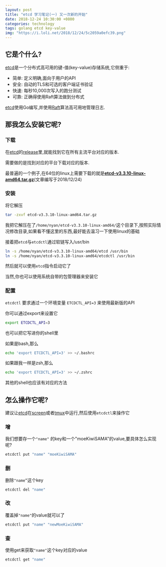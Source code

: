 ```yaml
---
layout: post
title: "etcd 学习笔记(一) 又一次新的开始"
date: 2018-12-24 10:30:00 +0800
categories: technology
tags: golang etcd key-value
img: "https://i.loli.net/2018/12/24/5c2059a0efc39.png"
---
```


## 它是个什么?

[etcd](https://github.com/etcd-io/etcd)是一个分布式高可用的键-值(key-value)存储系统,它侧重于:

 - 简单: 定义明确,面向于用户的API
 - 安全: 自动的TLS和可选的客户端证书验证
 - 快速: 每秒10,000次写入的跑分测试
 - 可靠: 正确得使用Raft算法做到分布式

[etcd](https://github.com/etcd-io/etcd)使用Go编写,并使用[Raft](https://raft.github.io/)算法高可用地管理日志.

## 那我怎么安装它呢?

### 下载

在[etcd](https://github.com/etcd-io/etcd)的[release](https://github.com/etcd-io/etcd/releases)里,就能找到它在所有主流平台对应的版本.

需要做的是找到对应的平台下载对应的版本.

最普遍的一个例子,在64位的linux上需要下载的就是[**etcd-v3.3.10-linux-amd64.tar.gz**](https://github.com/etcd-io/etcd/releases/download/v3.3.10/etcd-v3.3.10-linux-amd64.tar.gz)(文章编写于2018/12/24)

### 安装

将它解压


```bash
tar -zxvf etcd-v3.3.10-linux-amd64.tar.gz
```

我把它解压在了```/home/nyan/etcd-v3.3.10-linux-amd64/```这个目录下,按照实际情况修改目录,如果看不懂这里的东西,最好能去温习一下使用linux的基础

接着把```etcd```与```etcdctl```通过软链写入/usr/bin

```bash
ln -s /home/nyan/etcd-v3.3.10-linux-amd64/etcd /usr/bin
ln -s /home/nyan/etcd-v3.3.10-linux-amd64/etcdctl /usr/bin
```

然后就可以使用```etcd```指令启动它了

当然,你也可以使用系统自带的包管理器来安装它

### 配置

``` etcdctl ``` 要求通过一个环境变量 ``` ETCDCTL_API=3 ``` 来使用最新版的API  


你可以通过export来设置它

```bash
export ETCDCTL_API=3
```

也可以把它写进你的shell里

如果是bash,那么

```bash
echo 'export ETCDCTL_API=3' >> ~/.bashrc
```

如果跟我一样是zsh,那么

```bash
echo 'export ETCDCTL_API=3' >> ~/.zshrc
```

其他的shell也应该有对应的方法

## 怎么操作它呢?

 建议让[etcd](https://github.com/etcd-io/etcd)在[screen](https://www.gnu.org/software/screen/)或者[tmux](https://github.com/tmux/tmux)中运行,然后使用```etcdctl```来操作它

### 增

我们想要存一个```"name"``` 的key和一个"moeKiwiSAMA"的value,要具体怎么实现呢?

```bash
etcdctl put "name" "moeKiwiSAMA"
```
### 删

删除```"name”```这个key

```bash
etcdctl del "name"
```

### 改

覆盖掉```"name"```的value就可以了

```bash
etcdctl put "name" "newMoeKiwiSAMA"
```

### 查

使用get来获取```"name"```这个key对应的value

```bash
etcdctl get "name"
```